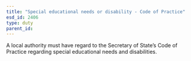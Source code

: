 ```yaml
---
title: "Special educational needs or disability - Code of Practice"
esd_id: 2406
type: duty
parent_id:  
---
```


A local authority must have regard to the Secretary of State’s Code of Practice regarding special educational needs and disabilities.

